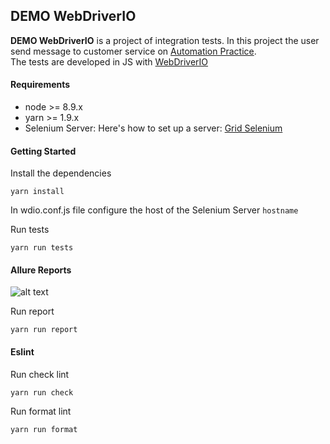 ## DEMO WebDriverIO

**DEMO WebDriverIO** is a project of integration tests. In this project the user send message to customer service on [Automation Practice](http://automationpractice.com). <br/>
The tests are developed in JS with [WebDriverIO](http://webdriver.io/) <br/>

#### Requirements

- node >= 8.9.x
- yarn >= 1.9.x
- Selenium Server: Here's how to set up a server: [Grid Selenium](https://github.com/zalando/zalenium)

#### Getting Started

Install the dependencies
```
yarn install
```

In wdio.conf.js file configure the host of the Selenium Server `hostname` <br/>

Run tests
```
yarn run tests
```

#### Allure Reports

![alt text](https://github.com/WarleyGabriel/poc-webdriverio/blob/master/image/allure-report.png)

Run report
```
yarn run report
```

#### Eslint

Run check lint
```
yarn run check
```

Run format lint
```
yarn run format
```
